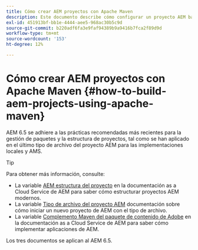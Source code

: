 ```yaml
---
title: Cómo crear AEM proyectos con Apache Maven
description: Este documento describe cómo configurar un proyecto AEM basado en Apache Maven
exl-id: 451913bf-bb1e-4444-aee5-968ac30b5c9d
source-git-commit: b220adf6fa3e9faf94389b9a9416b7fca2f89d9d
workflow-type: tm+mt
source-wordcount: '153'
ht-degree: 12%

---
```


# Cómo crear AEM proyectos con Apache Maven {#how-to-build-aem-projects-using-apache-maven}

AEM 6.5 se adhiere a las prácticas recomendadas más recientes para la gestión de paquetes y la estructura de proyectos, tal como se han aplicado en el último tipo de archivo del proyecto AEM para las implementaciones locales y AMS.

>[!TIP]
>
>Para obtener más información, consulte:
>
>* La variable [AEM estructura del proyecto](https://docs.adobe.com/content/help/es-ES/experience-manager-cloud-service/implementing/developing/aem-project-content-package-structure.html) en la documentación as a Cloud Service de AEM para saber cómo estructurar proyectos AEM modernos.
>* La variable [Tipo de archivo del proyecto AEM](https://docs.adobe.com/content/help/es-ES/experience-manager-core-components/using/developing/archetype/overview.html) documentación sobre cómo iniciar un nuevo proyecto de AEM con el tipo de archivo.
>* La variable [Complemento Maven del paquete de contenido de Adobe](https://experienceleague.adobe.com/docs/experience-manager-cloud-service/implementing/developer-tools/maven-plugin.html?lang=en#developer-tools) en la documentación as a Cloud Service de AEM para saber cómo implementar aplicaciones de AEM.
>
>Los tres documentos se aplican al AEM 6.5.
